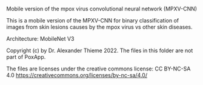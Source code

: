 Mobile version of the mpox virus convolutional neural network (MPXV-CNN)

This is a mobile version of the MPXV-CNN for binary classification of images from skin lesions causes by the mpox virus vs other skin diseases.

Architecture: MobileNet V3

Copyright (c) by Dr. Alexander Thieme 2022. The files in this folder are not part of PoxApp.

The files are licenses under the creative commons license: CC BY-NC-SA 4.0
https://creativecommons.org/licenses/by-nc-sa/4.0/
